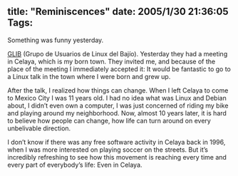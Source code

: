 title: "Reminiscences"
date: 2005/1/30 21:36:05
Tags: 
---
<p>Something was funny yesterday.</p>
<p><a href="http://www.glib.org.mx">GLIB</a> (Grupo de Usuarios de Linux del Bajío). Yesterday they had a meeting in Celaya, which is my born town. They invited me, and because of the place of the meeting I immediately accepted it: It would be fantastic to go to a Linux talk in the town where I were born and grew up.</p>
<p>After the talk, I realized how things can change. When I left Celaya to come to Mexico City I was 11 years old. I had no idea what was Linux and Debian about, I didn&#8217;t even own a computer, I was just concerned of riding my bike and playing around my neighborhood. Now, almost 10 years later, it is hard to believe how people can change, how life can turn around on every unbelivable direction.</p>
<p>I don&#8217;t know if there was any free software activity in Celaya back in 1996, when I was more interested on playing soccer on the streets. But it&#8217;s incredibly refreshing to see how this movement is reaching every time and every part of everybody&#8217;s life: Even in Celaya.</p>
<br/><br/>
